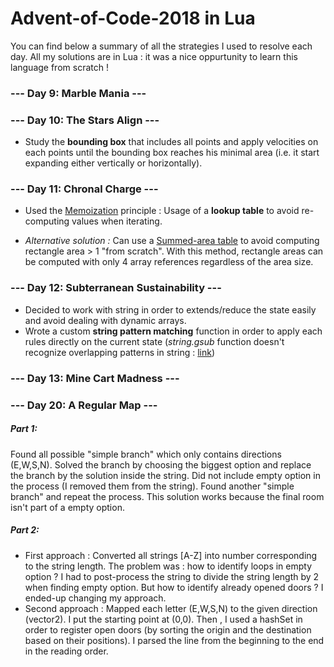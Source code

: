 # Advent-of-Code-2018 in Lua

You can find below a summary of all the strategies I used to resolve each day. All my solutions are in Lua : it was a nice oppurtunity to learn this language from scratch !

### --- Day 9: Marble Mania ---

### --- Day 10: The Stars Align ---
- Study the **bounding box** that includes all points and apply velocities on each points until the bounding box reaches his minimal area (i.e. it start expanding either vertically or horizontally).

### --- Day 11: Chronal Charge ---
- Used the [Memoization](https://en.wikipedia.org/wiki/Memoization) principle : Usage of a **lookup table** to avoid re-computing values when iterating.

- *Alternative solution :* Can use a [Summed-area table](https://en.wikipedia.org/wiki/Summed-area_table) to avoid computing rectangle area > 1 "from scratch". With this method, rectangle areas can be computed with only 4 array references regardless of the area size.
 
### --- Day 12: Subterranean Sustainability ---
- Decided to work with string in order to extends/reduce the state easily and avoid dealing with dynamic arrays.
- Wrote a custom **string pattern matching** function in order to apply each rules directly on the current state (*string.gsub* function doesn't recognize overlapping patterns in string : [link](https://stackoverflow.com/questions/3952360/n-digit-pattern-matching-in-lua))

### --- Day 13: Mine Cart Madness ---


### --- Day 20: A Regular Map ---
##### Part 1:
Found all possible "simple branch" which only contains directions (E,W,S,N). Solved the branch by choosing the biggest option and replace the branch by the solution inside the string. Did not include empty option in the process (I removed them from the string). Found another "simple branch" and repeat the process. This solution works because the final room isn't part of a empty option.
##### Part 2:
 - First approach : Converted all strings [A-Z] into number corresponding to the string length. The problem was : how to identify loops in empty option ? I had to post-process the string to divide the string length by 2 when finding empty option. But how to identify already opened doors ? I ended-up changing my approach.
 - Second approach : Mapped each letter (E,W,S,N) to the given direction (vector2). I put the starting point at (0,0). Then , I used a hashSet in order to register open doors (by sorting the origin and the destination based on their positions). I parsed the line from the beginning to the end in the reading order.
